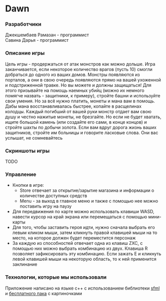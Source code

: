 # Dawn
### Разработчики
Джекшембаев Рамазан - программист  
Савина Дарья - программист
### Описание игры
Цель игры - продержаться от атак монстров как можно дольше. Игра заканчивается, если некоторое количество врагов (пусть 10) смогли добраться до одного из ваших домов. Монстры появляются из порталов, а они в свою очередь появляются прямо на вашей ухоженной и подстриженной травке. Но вы можете и должны защищаться! Для этого призывайте на помощь наемных убийц (можно их немного помягче назвать - защитники, к примеру), стройте башни и используйте свои умения. Но за всё нужно платить, монеты и мана вам в помощь. Дабы мана восстанавливалась быстрее, копайте в расщелинах колодцы. Каждый погибший от вашей руки монстр отдает вам свою душу и честно нажитые монеты, не брезгайте. Но если не будет хватать, ищите большой камень (или создайте его сами, в конце концов) и стройте шахты по добычи золота. Если вам вдруг дорога жизнь ваших защитников, стройте им больницы и говорите ласковые слова. Они вас услышат, не сомневайтесь
### Скриншоты игры
TODO
### Управление
- Кнопки в игре:
    - Store отвечает за открытие/зарытие магазина и информации о количестве доступных средств
    - Menu - за выход в главное меню и также с помощью нее можно поставить игру на паузу
- Для передвижения по карте можно использовать клавиши WASD, навести курсор на край экрана или перемещаться с помощью мини-карты
- Для того, чтобы заставить героя идти, нужно сначала выбрать его левым кликом мыши, затем кликнуть правой клавишей мыши на то место, на которое должен будет переместится персонаж
- За каждую из способностей отвечает одна из клавиш ZXC, с помощью них можно выбрать комбинацию из двух. Клавиша R позволяет зафиксировать эту комбинацию. Если зажать E и кликнуть левой клавишей мыши на некоторую область, то к ней применится заклинание
### Технологии, которые мы использовали
Приложение написано на языке c++ с использованием библиотеки [sfml](https://www.sfml-dev.org/documentation/2.5.1/classsf_1_1RenderTarget.php) и [бесплатного пака](https://merchant-shade.itch.io/16x16-mini-world-sprites) с картиночками 
